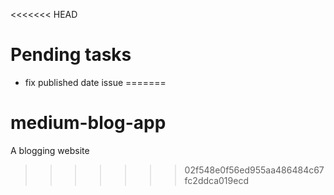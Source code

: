 <<<<<<< HEAD
# Pending tasks
- fix published date issue
=======
# medium-blog-app
A blogging website
>>>>>>> 02f548e0f56ed955aa486484c67fc2ddca019ecd
